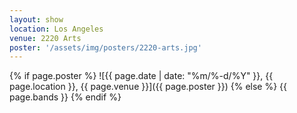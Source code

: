 ```yaml
---
layout: show
location: Los Angeles
venue: 2220 Arts
poster: '/assets/img/posters/2220-arts.jpg'
---
```


{% if page.poster %}
![{{ page.date | date: "%m/%-d/%Y" }}, {{ page.location }}, {{ page.venue }}]({{ page.poster }})
{% else %}
{{ page.bands }}
{% endif %}
